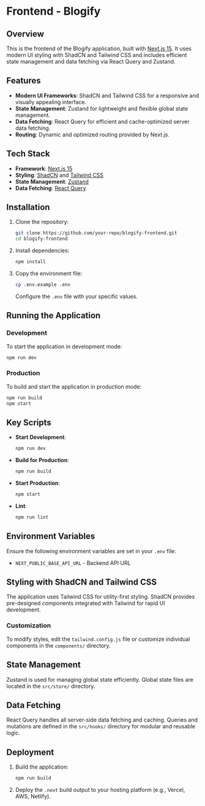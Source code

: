 # Frontend - Blogify

## Overview
This is the frontend of the Blogify application, built with [Next.js 15](https://nextjs.org/). It uses modern UI styling with ShadCN and Tailwind CSS and includes efficient state management and data fetching via React Query and Zustand.

## Features
- **Modern UI Frameworks**: ShadCN and Tailwind CSS for a responsive and visually appealing interface.
- **State Management**: Zustand for lightweight and flexible global state management.
- **Data Fetching**: React Query for efficient and cache-optimized server data fetching.
- **Routing**: Dynamic and optimized routing provided by Next.js.

## Tech Stack
- **Framework**: [Next.js 15](https://nextjs.org/)
- **Styling**: [ShadCN](https://shadcn.dev/) and [Tailwind CSS](https://tailwindcss.com/)
- **State Management**: [Zustand](https://zustand-demo.pmnd.rs/)
- **Data Fetching**: [React Query](https://react-query.tanstack.com/)

## Installation

1. Clone the repository:
   ```bash
   git clone https://github.com/your-repo/blogify-frontend.git
   cd blogify-frontend
   ```

2. Install dependencies:
   ```bash
   npm install
   ```

3. Copy the environment file:
   ```bash
   cp .env.example .env
   ```
   Configure the `.env` file with your specific values.

## Running the Application

### Development
To start the application in development mode:
```bash
npm run dev
```

### Production
To build and start the application in production mode:
```bash
npm run build
npm start
```

## Key Scripts
- **Start Development**:
  ```bash
  npm run dev
  ```
- **Build for Production**:
  ```bash
  npm run build
  ```
- **Start Production**:
  ```bash
  npm start
  ```
- **Lint**:
  ```bash
  npm run lint
  ```

## Environment Variables
Ensure the following environment variables are set in your `.env` file:

- `NEXT_PUBLIC_BASE_API_URL` - Backend API URL

## Styling with ShadCN and Tailwind CSS
The application uses Tailwind CSS for utility-first styling. ShadCN provides pre-designed components integrated with Tailwind for rapid UI development.

### Customization
To modify styles, edit the `tailwind.config.js` file or customize individual components in the `components/` directory.

## State Management
Zustand is used for managing global state efficiently. Global state files are located in the `src/store/` directory.

## Data Fetching
React Query handles all server-side data fetching and caching. Queries and mutations are defined in the `src/hooks/` directory for modular and reusable logic.

## Deployment
1. Build the application:
   ```bash
   npm run build
   ```
2. Deploy the `.next` build output to your hosting platform (e.g., Vercel, AWS, Netlify).

